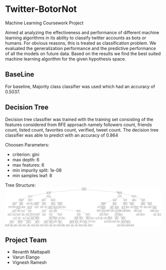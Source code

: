 # Twitter-BotorNot

Machine Learning Coursework Project

Aimed at analyzing the effectiveness and performance of different machine learning algorithms in its ability to classify twitter accounts as bots or humans. For obvious reasons, this is treated as classification problem. We evaluated the generalization performance and the predictive performance of all the models on future data. Based on the results we find the best suited machine learning algorithm for the given hypothesis space. 

BaseLine 
----
For baseline, Majority class classifier was used which had an accuracy of 0.5037.


 Decision Tree
 -------
Decision tree classifier was trained with the training set consisting of the features considered from RFE approach namely followers count, friends count, listed count, favorites count, verified, tweet count.  The decision tree classifier was able to predict with an accuracy of 0.864

Choosen Parameters:
* criterion: gini 
* max depth: 6
* max features: 6
* min impurity split: 1e-08
* min samples leaf: 8

Tree Structure: 
![Alt text](https://github.com/Vignesh6v/Twitter-BotorNot/blob/master/Image.jpeg "Tree Visualization") 


Project Team
-------

* Revanth Mattapalli
* Varun Elango
* Vignesh Ramesh
